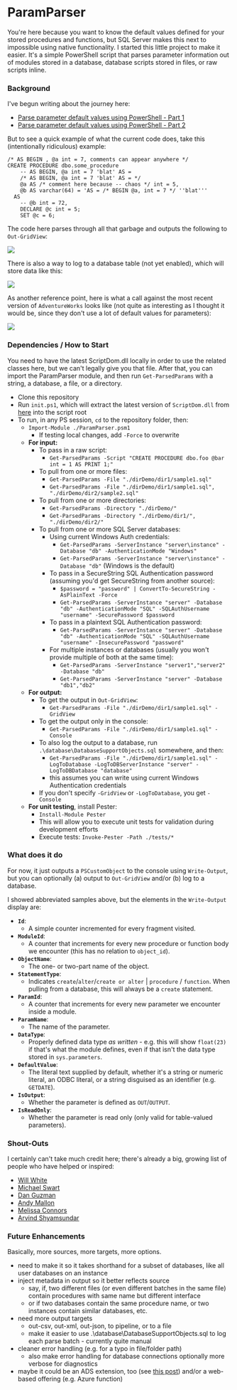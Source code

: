 # ParamParser

You're here because you want to know the default values defined for your stored procedures and functions, but SQL Server makes this next to impossible using native functionality. I started this little project to make it easier. It's a simple PowerShell script that parses parameter information out of modules stored in a database, database scripts stored in files, or raw scripts inline.

### Background

I've begun writing about the journey here:

* [Parse parameter default values using PowerShell - Part 1](https://sqlperformance.com/2020/09/sql-performance/paramparser-1)
* [Parse parameter default values using PowerShell - Part 2](https://sqlperformance.com/2020/10/sql-performance/paramparser-2)

But to see a quick example of what the current code does, take this (intentionally ridiculous) example:

```
/* AS BEGIN , @a int = 7, comments can appear anywhere */
CREATE PROCEDURE dbo.some_procedure 
    -- AS BEGIN, @a int = 7 'blat' AS =
    /* AS BEGIN, @a int = 7 'blat' AS = */
    @a AS /* comment here because -- chaos */ int = 5,
    @b AS varchar(64) = 'AS = /* BEGIN @a, int = 7 */ ''blat'''
  AS
    -- @b int = 72,
    DECLARE @c int = 5;
    SET @c = 6;
```

The code here parses through all that garbage and outputs the following to `Out-GridView`:

![](https://sqlperformance.com/wp-content/uploads/2020/10/pp-some-proc-grid-view.png)

There is also a way to log to a database table (not yet enabled), which will store data like this:

![](https://sqlperformance.com/wp-content/uploads/2020/10/pp-database-logged.png)

As another reference point, here is what a call against the most recent version of `AdventureWorks` looks like (not quite as interesting as I thought it would be, since they don't use a lot of default values for parameters):

![](https://sqlperformance.com/wp-content/uploads/2020/10/pp-advworks-output.png)

### Dependencies / How to Start

You need to have the latest ScriptDom.dll locally in order to use the related classes here, but we can't legally give you that file. After that, you can import the ParamParser module, and then run `Get-ParsedParams` with a string, a database, a file, or a directory. 

- Clone this repository
- Run `init.ps1`, which will extract the latest version of `ScriptDom.dll` from [here](https://docs.microsoft.com/en-us/sql/tools/sqlpackage-download) into the script root
- To run, in any PS session, `cd` to the repository folder, then:
  - `Import-Module ./ParamParser.psm1`
    - If testing local changes, add `-Force` to overwrite
  - **For input:**
    - To pass in a raw script:
      - `Get-ParsedParams -Script "CREATE PROCEDURE dbo.foo @bar int = 1 AS PRINT 1;"`
    - To pull from one or more files:
      - `Get-ParsedParams -File "./dirDemo/dir1/sample1.sql"`
      - `Get-ParsedParams -File "./dirDemo/dir1/sample1.sql", "./dirDemo/dir2/sample2.sql"`
    - To pull from one or more directories:
      - `Get-ParsedParams -Directory "./dirDemo/"`
      - `Get-ParsedParams -Directory "./dirDemo/dir1/", "./dirDemo/dir2/"`
    - To pull from one or more SQL Server databases:
      - Using current Windows Auth credentials:
        - `Get-ParsedParams -ServerInstance "server\instance" -Database "db" -AuthenticationMode "Windows"`
        - `Get-ParsedParams -ServerInstance "server\instance" -Database "db"` (Windows is the default)
      - To pass in a SecureString SQL Authentication password (assuming you'd get SecureString from another source):
        - `$password = "password" | ConvertTo-SecureString -AsPlainText -Force`
        - `Get-ParsedParams -ServerInstance "server" -Database "db" -AuthenticationMode "SQL" -SQLAuthUsername "username" -SecurePassword $password`
      - To pass in a plaintext SQL Authentication password:
        - `Get-ParsedParams -ServerInstance "server" -Database "db" -AuthenticationMode "SQL" -SQLAuthUsername "username" -InsecurePassword "password"`
      - For multiple instances or databases (usually you won't provide multiple of both at the same time):
        - `Get-ParsedParams -ServerInstance "server1","server2" -Database "db"`
        - `Get-ParsedParams -ServerInstance "server" -Database "db1","db2"`
  - **For output:**
    - To get the output in `Out-GridView`:
      - `Get-ParsedParams -File "./dirDemo/dir1/sample1.sql" -GridView`
    - To get the output only in the console:
      - `Get-ParsedParams -File "./dirDemo/dir1/sample1.sql" -Console`
    - To also log the output to a database, run `.\database\DatabaseSupportObjects.sql` somewhere, and then:
      - `Get-ParsedParams -File "./dirDemo/dir1/sample1.sql" -LogToDatabase -LogToDBServerInstance "server" -LogToDBDatabase "database"`
      - this assumes you can write using current Windows Authentication credentials
    - If you don't specify `-GridView` or `-LogToDatabase`, you get `-Console`
  - **For unit testing**, install Pester:
    - `Install-Module Pester`
    - This will allow you to execute unit tests for validation during development efforts
    - Execute tests: `Invoke-Pester -Path ./tests/*`

### What does it do

For now, it just outputs a `PSCustomObject` to the console using `Write-Output`, but you can optionally (a) output to `Out-GridView` and/or (b) log to a database.

I showed abbreviated samples above, but the elements in the `Write-Output` display are:

- **`Id`**: 
  - A simple counter incremented for every fragment visited.
- **`ModuleId`**: 
  - A counter that increments for every new procedure or function body we encounter (this has no relation to `object_id`).
- **`ObjectName`**: 
  - The one- or two-part name of the object.
- **`StatementType`**: 
  - Indicates `create`/`alter`/`create or alter` | `procedure` / `function`. When pulling from a database, this will always be a `create` statement.
- **`ParamId`**: 
  - A counter that increments for every new parameter we encounter inside a module.
- **`ParamName`**: 
  - The name of the parameter.
- **`DataType`**: 
  - Properly defined data type _as written_ - e.g. this will show `float(23)` if that's what the module defines, even if that isn't the data type stored in `sys.parameters`.
- **`DefaultValue`**: 
  - The literal text supplied by default, whether it's a string or numeric literal, an ODBC literal, or a string disguised as an identifier (e.g. `GETDATE`).
- **`IsOutput`**: 
  - Whether the parameter is defined as `OUT`/`OUTPUT`.
- **`IsReadOnly`**: 
  - Whether the parameter is read only (only valid for table-valued parameters).

### Shout-Outs

I certainly can't take much credit here; there's already a big, growing list of people who have helped or inspired:

- [Will White](https://github.com/willwhite1)
- [Michael Swart](https://michaeljswart.com/)
- [Dan Guzman](https://dbdelta.com)
- [Andy Mallon](https://am2.co)
- [Melissa Connors](https://www.sentryone.com/blog/author/melissa-connors)
- [Arvind Shyamsundar](https://github.com/arvindshmicrosoft)

### Future Enhancements

Basically, more sources, more targets, more options.

- need to make it so it takes shorthand for a subset of databases, like all user databases on an instance
- inject metadata in output so it better reflects source 
  - say, if, two different files (or even different batches in the same file) contain procedures with same name but different interface
  - or if two databases contain the same procedure name, or two instances contain similar databases, etc.
- need more output targets
  - out-csv, out-xml, out-json, to pipeline, or to a file
  - make it easier to use .\database\DatabaseSupportObjects.sql to log each parse batch - currently quite manual
- cleaner error handling (e.g. for a typo in file/folder path)
  - also make error handling for database connections optionally more verbose for diagnostics
- maybe it could be an ADS extension, too (see [this post](https://cloudblogs.microsoft.com/sqlserver/2020/09/02/the-release-of-the-azure-data-studio-extension-generator-is-now-available/?_lrsc=85b3aad6-1627-46a6-bf7c-b7e16efb7e6a)) and/or a web-based offering (e.g. Azure function)
